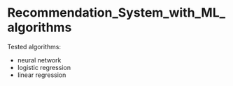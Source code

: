 # Recommendation_System_with_ML_algorithms
Tested algorithms:
- neural network
- logistic regression
- linear regression 